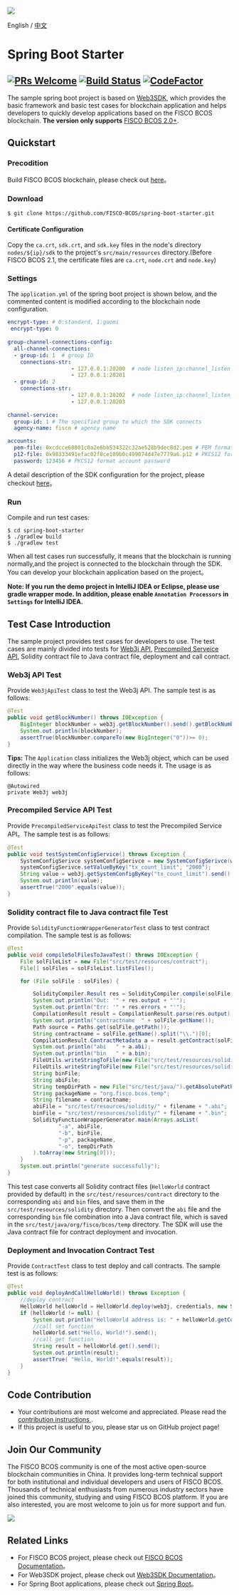 ![](https://github.com/FISCO-BCOS/FISCO-BCOS/raw/master/docs/images/FISCO_BCOS_Logo.svg?sanitize=true)

English / [中文](doc/README_CN.md)

# Spring Boot Starter
[![PRs Welcome](https://img.shields.io/badge/PRs-welcome-brightgreen.svg?style=flat-square)](http://makeapullrequest.com)
[![Build Status](https://travis-ci.org/FISCO-BCOS/spring-boot-starter.svg?branch=master)](https://travis-ci.org/FISCO-BCOS/spring-boot-starter)
[![CodeFactor](https://www.codefactor.io/repository/github/fisco-bcos/spring-boot-starter/badge)](https://www.codefactor.io/repository/github/fisco-bcos/spring-boot-starter)
---

The sample spring boot project is based on [Web3SDK](https://fisco-bcos-documentation.readthedocs.io/en/latest/docs/sdk/sdk.html), which provides the basic framework and basic test cases for blockchain application and helps developers to quickly develop applications based on the FISCO BCOS blockchain. **The version only supports** [FISCO BCOS 2.0+](https://fisco-bcos-documentation.readthedocs.io/en/latest/).

## Quickstart

### Precodition

Build FISCO BCOS blockchain, please check out [here](https://fisco-bcos-documentation.readthedocs.io/en/latest/docs/installation.html)。

### Download

```
$ git clone https://github.com/FISCO-BCOS/spring-boot-starter.git
```
#### Certificate Configuration
Copy the `ca.crt`, `sdk.crt`, and `sdk.key` files in the node's directory `nodes/${ip}/sdk` to the project's `src/main/resources` directory.(Before FISCO BCOS 2.1, the certificate files are `ca.crt`, `node.crt` and `node.key`)

### Settings

The `application.yml` of the spring boot project is shown below, and the commented content is modified according to the blockchain node configuration.
  
```yml
encrypt-type: # 0:standard, 1:guomi
 encrypt-type: 0 
 
group-channel-connections-config:
  all-channel-connections:
  - group-id: 1  # group ID
    connections-str:
                    - 127.0.0.1:20200  # node listen_ip:channel_listen_port
                    - 127.0.0.1:20201
  - group-id: 2  
    connections-str:
                    - 127.0.0.1:20202  # node listen_ip:channel_listen_port
                    - 127.0.0.1:20203
 
channel-service:
  group-id: 1 # The specified group to which the SDK connects
  agency-name: fisco # agency name

accounts:
  pem-file: 0xcdcce60801c0a2e6bb534322c32ae528b9dec8d2.pem # PEM format account file
  p12-file: 0x98333491efac02f8ce109b0c499074d47e7779a6.p12 # PKCS12 format account file
  password: 123456 # PKCS12 format account password
```

A detail description of the SDK configuration for the project, please checkout [ here](https://fisco-bcos-documentation.readthedocs.io/en/latest/docs/sdk/sdk.html#sdk)。

### Run

Compile and run test cases:

```
$ cd spring-boot-starter
$ ./gradlew build
$ ./gradlew test
```

When all test cases run successfully, it means that the blockchain is running normally,and the project is connected to the blockchain through the SDK. You can develop your blockchain application based on the project。

**Note: If you run the demo project in IntelliJ IDEA or Eclipse, please use gradle wrapper mode. In addition, please enable `Annotation Processors` in `Settings` for IntelliJ IDEA.**

## Test Case Introduction

The sample project provides test cases for developers to use. The test cases are mainly divided into tests for [Web3j API](https://fisco-bcos-documentation.readthedocs.io/en/latest/docs/sdk/sdk.html#web3j-api), [Precompiled Serveice API](https://fisco-bcos-documentation.readthedocs.io/en/latest/docs/sdk/sdk.html#precompiled-service-api), Solidity contract file to Java contract file, deployment and call contract.

### Web3j API Test

Provide `Web3jApiTest` class to test the Web3j API. The sample test is as follows:

```java
@Test
public void getBlockNumber() throws IOException {
    BigInteger blockNumber = web3j.getBlockNumber().send().getBlockNumber();
    System.out.println(blockNumber);
    assertTrue(blockNumber.compareTo(new BigInteger("0"))>= 0);
}
```

**Tips:** The `Application` class initializes the Web3j object, which can be used directly in the way where the business code needs it. The usage is as follows:

```
@Autowired
private Web3j web3j
```

### Precompiled Service API Test

Provide `PrecompiledServiceApiTest` class to test the Precompiled Service API。The sample test is as follows:

```java
@Test
public void testSystemConfigService() throws Exception {
    SystemConfigSerivce systemConfigSerivce = new SystemConfigSerivce(web3j, credentials);
    systemConfigSerivce.setValueByKey("tx_count_limit", "2000");
    String value = web3j.getSystemConfigByKey("tx_count_limit").send().getSystemConfigByKey();
    System.out.println(value);
    assertTrue("2000".equals(value));
}
```

### Solidity contract file to Java contract file Test

Provide `SolidityFunctionWrapperGeneratorTest` class to test contract compilation. The sample test is as follows:

```java
@Test
public void compileSolFilesToJavaTest() throws IOException {
    File solFileList = new File("src/test/resources/contract");
    File[] solFiles = solFileList.listFiles();

    for (File solFile : solFiles) {

        SolidityCompiler.Result res = SolidityCompiler.compile(solFile, true, ABI, BIN, INTERFACE, METADATA);
        System.out.println("Out: '" + res.output + "'");
        System.out.println("Err: '" + res.errors + "'");
        CompilationResult result = CompilationResult.parse(res.output);
        System.out.println("contractname  " + solFile.getName());
        Path source = Paths.get(solFile.getPath());
        String contractname = solFile.getName().split("\\.")[0];
        CompilationResult.ContractMetadata a = result.getContract(solFile.getName().split("\\.")[0]);
        System.out.println("abi   " + a.abi);
        System.out.println("bin   " + a.bin);
        FileUtils.writeStringToFile(new File("src/test/resources/solidity/" + contractname + ".abi"), a.abi);
        FileUtils.writeStringToFile(new File("src/test/resources/solidity/" + contractname + ".bin"), a.bin);
        String binFile;
        String abiFile;
        String tempDirPath = new File("src/test/java/").getAbsolutePath();
        String packageName = "org.fisco.bcos.temp";
        String filename = contractname;
        abiFile = "src/test/resources/solidity/" + filename + ".abi";
        binFile = "src/test/resources/solidity/" + filename + ".bin";
        SolidityFunctionWrapperGenerator.main(Arrays.asList(
                "-a", abiFile,
                "-b", binFile,
                "-p", packageName,
                "-o", tempDirPath
        ).toArray(new String[0]));
    }
    System.out.println("generate successfully");
}
```

This test case converts all Solidity contract files (`HelloWorld` contract provided by default) in the `src/test/resources/contract` directory to the corresponding `abi` and `bin` files, and save them in the `src/test/resources/solidity` directory. Then convert the `abi` file and the corresponding `bin` file combination into a Java contract file, which is saved in the `src/test/java/org/fisco/bcos/temp` directory. The SDK will use the Java contract file for contract deployment and invocation.

### Deployment and Invocation Contract Test

Provide `ContractTest` class to test deploy and call contracts. The sample test is as follows:

```java
@Test
public void deployAndCallHelloWorld() throws Exception {
    //deploy contract
    HelloWorld helloWorld = HelloWorld.deploy(web3j, credentials, new StaticGasProvider(gasPrice, gasLimit)).send();
    if (helloWorld != null) {
        System.out.println("HelloWorld address is: " + helloWorld.getContractAddress());
        //call set function
        helloWorld.set("Hello, World!").send();
        //call get function
        String result = helloWorld.get().send();
        System.out.println(result);
        assertTrue( "Hello, World!".equals(result));
    }
}
```

## Code Contribution

- Your contributions are most welcome and appreciated. Please read the [contribution instructions ](CONTRIBUTING.md).
- If this project is useful to you, please star us on GitHub project page!

## Join Our Community

The FISCO BCOS community is one of the most active open-source blockchain communities in China. It provides long-term technical support for both institutional and individual developers and users of FISCO BCOS. Thousands of technical enthusiasts from numerous industry sectors have joined this community, studying and using FISCO BCOS platform. If you are also interested, you are most welcome to join us for more support and fun.

![](https://media.githubusercontent.com/media/FISCO-BCOS/LargeFiles/master/images/QR_image_en.png)

## Related Links

- For FISCO BCOS project, please check out [FISCO BCOS Documentation](https://fisco-bcos-documentation.readthedocs.io/en/latest/docs/introduction.html)。
- For Web3SDK project, please check out [Web3SDK Documentation](https://fisco-bcos-documentation.readthedocs.io/en/latest/docs/sdk/sdk.html)。
- For Spring Boot applications, please check out [Spring Boot](https://spring.io/guides/gs/spring-boot/)。
